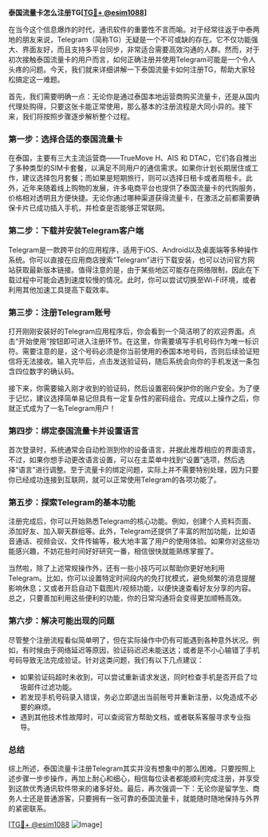 **泰国流量卡怎么注册TG[[TG💪+ @esim1088](https://t.me/s/esim1088)]**

在当今这个信息爆炸的时代，通讯软件的重要性不言而喻。对于经常往返于中泰两地的朋友来说，Telegram（简称TG）无疑是一个不可或缺的存在。它不仅功能强大、界面友好，而且支持多平台同步，非常适合需要高效沟通的人群。然而，对于初次接触泰国流量卡的用户而言，如何正确注册并使用Telegram可能是一个令人头疼的问题。今天，我们就来详细讲解一下泰国流量卡如何注册TG，帮助大家轻松搞定这一难题。

首先，我们需要明确一点：无论你是通过泰国本地运营商购买流量卡，还是从国内代理处购得，只要这张卡能正常使用，那么基本的注册流程是大同小异的。接下来，我们将按照步骤逐步解析整个过程。

### **第一步：选择合适的泰国流量卡**

在泰国，主要有三大主流运营商——TrueMove H、AIS 和 DTAC，它们各自推出了多种类型的SIM卡套餐，以满足不同用户的通信需求。如果你计划长期居住或工作，建议选择包月套餐；而如果是短期旅行，则可以选择日租卡或者周租卡。此外，近年来随着线上购物的发展，许多电商平台也提供了泰国流量卡的代购服务，价格相对透明且方便快捷。无论你通过哪种渠道获得流量卡，在激活之前都需要确保卡片已成功插入手机，并检查是否能够正常联网。

### **第二步：下载并安装Telegram客户端**

Telegram是一款跨平台的应用程序，适用于iOS、Android以及桌面端等多种操作系统。你可以直接在应用商店搜索“Telegram”进行下载安装，也可以访问官方网站获取最新版本链接。值得注意的是，由于某些地区可能存在网络限制，因此在下载过程中可能会遇到速度较慢的情况。此时，你可以尝试切换至Wi-Fi环境，或者利用其他加速工具提高下载效率。

### **第三步：注册Telegram账号**

打开刚刚安装好的Telegram应用程序后，你会看到一个简洁明了的欢迎界面。点击“开始使用”按钮即可进入注册环节。在这里，你需要填写手机号码作为唯一标识符。需要注意的是，这个号码必须是你当前使用的泰国本地号码，否则后续验证短信将无法接收。输入完毕后，点击发送验证码，随后系统会向你的手机发送一条包含四位数字的确认码。

接下来，你需要输入刚才收到的验证码，然后设置密码保护你的账户安全。为了便于记忆，建议选择简单易记但具有一定复杂性的密码组合。完成以上操作之后，你就正式成为了一名Telegram用户！

### **第四步：绑定泰国流量卡并设置语言**

首次登录时，系统通常会自动检测到你的设备语言，并据此推荐相应的界面语言。不过，如果你想手动更改语言设置，可以在主菜单中找到“设置”选项，然后选择“语言”进行调整。至于流量卡的绑定问题，实际上并不需要特别处理，因为只要你已经成功连接到互联网，就可以正常使用Telegram的各项功能了。

### **第五步：探索Telegram的基本功能**

注册完成后，你可以开始熟悉Telegram的核心功能。例如，创建个人资料页面、添加好友、加入聊天群组等。此外，Telegram还提供了丰富的附加功能，比如语音通话、视频会议、文件传输等，极大地丰富了用户的使用体验。如果你对这些功能感兴趣，不妨花些时间好好研究一番，相信很快就能熟练掌握了。

当然啦，除了上述常规操作外，还有一些小技巧可以帮助你更好地利用Telegram。比如，你可以设置特定时间段内的免打扰模式，避免频繁的消息提醒影响休息；又或者开启自动下载图片/视频功能，以便快速查看好友分享的内容。总之，只要善加利用这些便利的功能，你的日常沟通将会变得更加顺畅高效。

### **第六步：解决可能出现的问题**

尽管整个注册流程看似简单明了，但在实际操作中仍有可能遇到各种意外状况。例如，有时候由于网络延迟等原因，验证码迟迟未能送达；或者是不小心输错了手机号码导致无法完成验证。针对这类问题，我们有以下几点建议：

- 如果验证码超时未收到，可以尝试重新请求发送，同时检查手机是否开启了垃圾邮件过滤功能。
- 若发现手机号码录入错误，务必立即退出当前账号并重新注册，以免造成不必要的麻烦。
- 遇到其他技术性故障时，可以查阅官方帮助文档，或者联系客服寻求专业指导。

### **总结**

综上所述，泰国流量卡注册Telegram其实并没有想象中的那么困难。只要按照上述步骤一步步操作，再加上耐心和细心，相信每位读者都能顺利完成注册，并享受到这款优秀通讯软件带来的诸多好处。最后，再次强调一下：无论你是留学生、商务人士还是普通游客，只要拥有一张可靠的泰国流量卡，就能随时随地保持与外界的紧密联系。

[[TG💪+ @esim1088](https://t.me/s/esim1088) ![Image](https://i.postimg.cc/4NQfJmqS/Snipaste-2025-05-13-00-14-12.png)]